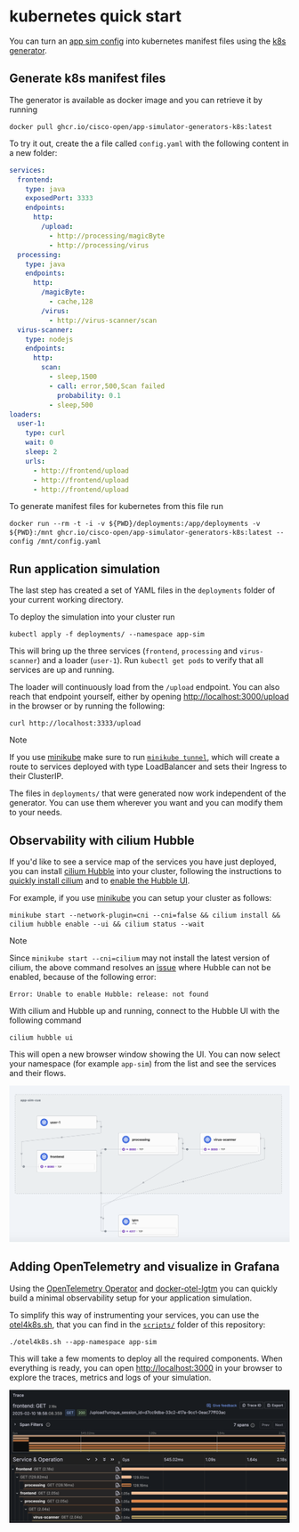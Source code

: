 # kubernetes quick start

You can turn an [app sim config](../specification/README.md) into kubernetes
manifest files using the [k8s generator](../../scripts/generators/k8s/).

## Generate k8s manifest files

The generator is available as docker image and you can retrieve it by running

```shell
docker pull ghcr.io/cisco-open/app-simulator-generators-k8s:latest
```

To try it out, create the a file called `config.yaml` with the following content
in a new folder:

```yaml
services:
  frontend:
    type: java
    exposedPort: 3333
    endpoints:
      http:
        /upload:
          - http://processing/magicByte
          - http://processing/virus
  processing:
    type: java
    endpoints:
      http:
        /magicByte:
          - cache,128
        /virus:
          - http://virus-scanner/scan
  virus-scanner:
    type: nodejs
    endpoints:
      http:
        scan:
          - sleep,1500
          - call: error,500,Scan failed
            probability: 0.1
          - sleep,500
loaders:
  user-1:
    type: curl
    wait: 0
    sleep: 2
    urls:
      - http://frontend/upload
      - http://frontend/upload
      - http://frontend/upload
```

To generate manifest files for kubernetes from this file run

```shell
docker run --rm -t -i -v ${PWD}/deployments:/app/deployments -v ${PWD}:/mnt ghcr.io/cisco-open/app-simulator-generators-k8s:latest --config /mnt/config.yaml
```

## Run application simulation

The last step has created a set of YAML files in the `deployments` folder of
your current working directory.

To deploy the simulation into your cluster run

```shell
kubectl apply -f deployments/ --namespace app-sim
```

This will bring up the three services (`frontend`, `processing` and
`virus-scanner`) and a loader (`user-1`). Run `kubectl get pods` to verify that
all services are up and running.

The loader will continuously load from the `/upload` endpoint. You can also
reach that endpoint yourself, either by opening <http://localhost:3000/upload>
in the browser or by running the following:

```shell
curl http://localhost:3333/upload
```

> [!NOTE]
>
> If you use [minikube](https://minikube.sigs.k8s.io/docs/) make sure to run
> [`minikube tunnel`](https://minikube.sigs.k8s.io/docs/commands/tunnel/), which will create a route to services deployed with type LoadBalancer and sets their Ingress to their ClusterIP.

The files in `deployments/` that were generated now work independent of the
generator. You can use them wherever you want and you can modify them to your
needs.

## Observability with cilium Hubble

If you'd like to see a service map of the services you have just deployed, you can install
[cilium Hubble](https://github.com/cilium/hubble) into your cluster, following the instructions
to [quickly install cilium](https://docs.cilium.io/en/stable/gettingstarted/k8s-install-default/)
and to [enable the Hubble UI](https://docs.cilium.io/en/stable/observability/hubble/hubble-ui/#enable-the-hubble-ui).

For example, if you use [minikube](https://minikube.sigs.k8s.io/) you can setup your cluster as follows:

```shell
minikube start --network-plugin=cni --cni=false && cilium install && cilium hubble enable --ui && cilium status --wait
```

> [!NOTE]
>
> Since `minikube start --cni=cilium` may not install the latest version of cilium,
> the above command resolves an [issue](https://stackoverflow.com/questions/78944601/error-unable-to-enable-hubble-release-not-found) where Hubble can not be enabled, because of the
> following error:
>
> ```
> Error: Unable to enable Hubble: release: not found
> ```

With cilium and Hubble up and running, connect to the Hubble UI with the following command

```shell
cilium hubble ui
```

This will open a new browser window showing the UI. You can now select your namespace
(for example `app-sim`) from the list and see the services and their flows.

![A screenshot as you can see it in the Hubble UI](./cilium-hubble-ui.png)

## Adding OpenTelemetry and visualize in Grafana

Using the [OpenTelemetry Operator](https://github.com/open-telemetry/opentelemetry-operator/) and [docker-otel-lgtm](https://github.com/grafana/docker-otel-lgtm) you can quickly build a minimal observability setup for your
application simulation.

To simplify this way of instrumenting your services, you can use the [otel4k8s.sh](../../../scripts/otel4k8s.sh), that you can find in the [`scripts/`](../../../scripts/) folder of this repository:

```
./otel4k8s.sh --app-namespace app-sim
```

This will take a few moments to deploy all the required components. When everything is ready, you can open <http://localhost:3000> in your browser to explore the traces,
metrics and logs of your simulation.

![A screenshot of a trace as you can see it in Grafana](./lgtm-trace.png)
